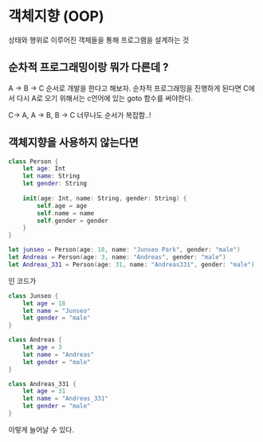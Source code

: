 # 객체지향 (OOP)

상태와 행위로 이루어진 객체들을 통해 프로그램을 설계하는 것

## 순차적 프로그래밍이랑 뭐가 다른데 ? 
A -> B -> C 순서로 개발을 한다고 해보자.
순차적 프로그래밍을 진행하게 된다면 C에서 다시 A로 오기 위해서는 c언어에 있는 goto 함수를 써야한다.

C-> A, A -> B, B -> C 너무나도 순서가 복잡함..!


## 객체지향을 사용하지 않는다면





```swift
class Person {
    let age: Int
    let name: String
    let gender: String
    
    init(age: Int, name: String, gender: String) {
        self.age = age
        self.name = name
        self.gender = gender
    }
}

let junseo = Person(age: 18, name: "Junseo Park", gender: "male")
let Andreas = Person(age: 3, name: "Andreas", gender: "male")
let Andreas_331 = Person(age: 31, name: "Andreas331", gender: "male")

```

인 코드가

```swift
class Junseo {
    let age = 18
    let name = "Junseo"
    let gender = "male"
}

class Andreas {
    let age = 3
    let name = "Andreas"
    let gender = "male"
}   

class Andreas_331 {
    let age = 31
    let name = "Andreas_331"
    let gender = "male"
}
```

이렇게 늘어날 수 있다.
